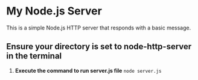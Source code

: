 # My Node.js Server

This is a simple Node.js HTTP server that responds with a basic message.

## Ensure your directory is set to node-http-server in the terminal

1. **Execute the command to run server.js file**
```node server.js```